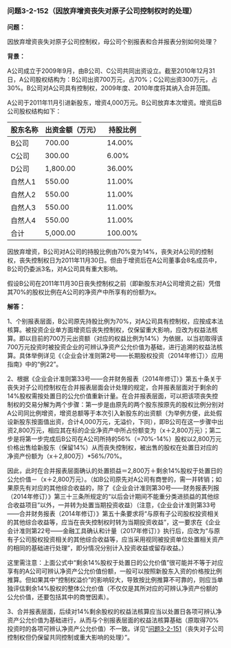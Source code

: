 ### 问题3-2-152（因放弃增资丧失对原子公司控制权时的处理）

**问题：**

因放弃增资丧失对原子公司控制权，母公司个别报表和合并报表分别如何处理？

**背景：**

A公司成立于2009年9月，由B公司、C公司共同出资设立。截至2010年12月31日，A公司股权结构为：B公司出资700万元，占70%；C公司出资300万元，占30%。B公司对A公司具有控制权，2009年度、2010年度将其纳入合并范围。

A公司于2011年11月引进新股东，增资4,000万元。B公司放弃本次增资。增资后B公司股权结构如下：

| 股东名称 | 出资金额（万元） | 持股比例 |
|----------|------------------|----------|
| B公司    | 700.00           | 14.00%   |
| C公司    | 300.00           | 6.00%    |
| D公司    | 1,800.00         | 36.00%   |
| 自然人1  | 550.00           | 11.00%   |
| 自然人2  | 550.00           | 11.00%   |
| 自然人3  | 550.00           | 11.00%   |
| 自然人4  | 550.00           | 11.00%   |
| 合计     | 5,000.00         | 100.00%  |

因放弃增资，B公司对A公司的持股比例由70%变为14%，丧失对A公司的控制权，丧失控制权日为2011年11月30日。但由于增资后在A公司董事会8名成员中，B公司仍委派3名，对A公司具有重大影响。

假设B公司在2011年11月30日丧失控制权之前（即新股东对A公司增资之前）凭借其70%的股权比例在A公司的净资产中所享有的份额为x。

**解答：**

1、个别报表层面，B公司原先持股比例为70%，对A公司具有控制权，应按成本法核算。被投资企业单方面增资后丧失控制权，仅保留重大影响，应改为权益法核算。即以目前的700万元出资额（对应的权益比例为14%）为依据，以当初取得该700万元投资时被投资企业的可辨认净资产公允价值为基础，进行追溯的权益法核算。具体举例详见《〈企业会计准则第2号——长期股权投资（2014年修订）〉应用指南》中的“例22”。

2、根据《企业会计准则第33号——合并财务报表（2014年修订）》第五十条关于丧失对子公司控制权在合并报表层面会计处理的规定，合并报表层面对于剩余的14%股权需按处置日的公允价值重新计量。在合并报表层面，可以把该项丧失控制权的交易分解为两个步骤：第一步是由原先的两个股东按原先的股权比例分别对A公司同比例增资，增资总额等于本次引入新股东的出资额（为举例方便，此处假设新股东按面值出资，合计4,000万元，无溢价，下同），即B公司在这一步骤中出资2,800万元，相应其在标的企业净资产中所占份额变为（x＋2,800万元）；第二步是将第一步完成后B公司在A公司所持的56%（=70%-14%）股权以2,800万元价格出售给新股东（保留14%）从而丧失控制权，被出售的股权在处置日对应的净资产份额为（x＋2,800万）\*56%/70%。

因此，此时在合并报表层面确认的处置损益＝2,800万＋剩余14%股权于处置日的公允价值－（x＋2,800万元）。（如B公司原先对A公司有商誉的，需一并转销；如果原先有对应的其他综合收益的，除了《企业会计准则第30号——财务报表列报（2014年修订）》第三十三条所规定的“以后会计期间不能重分类进损益的其他综合收益项目”以外，一并转为处置当期投资收益）（注意，《企业会计准则第33号——合并财务报表（2014年修订）》第五十条要求将“与原有子公司股权投资相关的其他综合收益等，应当在丧失控制权时转为当期投资收益”，这一要求在《企业会计准则第22号——金融工具确认和计量（2017年修订）》执行后，应改为“与原有子公司股权投资相关的其他综合收益等，应当采用视同被投资单位处置相关资产的相同的基础进行处理”，即分情况分别计入投资收益或留存收益。）

这里需注意：上面公式中“剩余14%股权于处置日的公允价值”很可能并不等于对应享有的A公司可辨认净资产公允价值份额，一般可以按照新股东入资的价格按比例推算。但如果其中“控制权溢价”的影响较大，导致按比例推算不可靠的，则应当单独评估剩余14%股权的整体公允价值（不仅仅是其所对应的可辨认净资产份额的公允价值，还要包括其中的商誉因素）。

3、合并报表层面，后续对14%剩余股权的权益法核算应当以处置日各项可辨认净资产公允价值为基础进行，从而与个别报表层面的权益法核算基础（原取得70%投资时的各项可辨认净资产公允价值）不一致。详见“[问题3-2-151](#_Hlk407576139)（丧失对子公司控制权但仍保留共同控制或重大影响的处理）”。